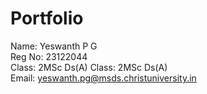 # Portfolio
Name: Yeswanth P G    
Reg No: 23122044  
Class: 2MSc Ds(A)
Class: 2MSc Ds(A)      
Email: yeswanth.pg@msds.christuniversity.in
